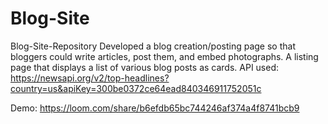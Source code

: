 # Blog-Site
 Blog-Site-Repository
 Developed a blog creation/posting page so that bloggers could write articles, post them, and embed photographs. A listing page that displays a list of various blog posts as cards.
 API used: https://newsapi.org/v2/top-headlines?country=us&apiKey=300be0372ce64ead840346911752051c
 
 Demo: https://loom.com/share/b6efdb65bc744246af374a4f8741bcb9
 
